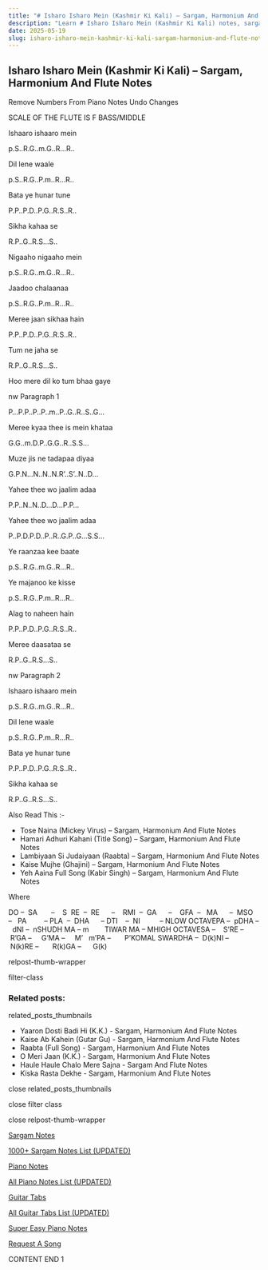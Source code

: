 ```yaml
---
title: "# Isharo Isharo Mein (Kashmir Ki Kali) – Sargam, Harmonium And Flute Notes"
description: "Learn # Isharo Isharo Mein (Kashmir Ki Kali) notes, sargam, harmonium notations and flute notes. Easy step-by-step tutorial for beginners."
date: 2025-05-19
slug: isharo-isharo-mein-kashmir-ki-kali-sargam-harmonium-and-flute-notes
---
```


## Isharo Isharo Mein (Kashmir Ki Kali) – Sargam, Harmonium And Flute Notes

Remove Numbers From Piano Notes
Undo Changes

SCALE OF THE FLUTE IS F BASS/MIDDLE

Ishaaro ishaaro mein

p.S..R.G..m.G..R…R..

Dil lene waale

p.S..R.G..P.m..R…R..

Bata ye hunar tune

P.P..P.D..P.G..R.S..R..

Sikha kahaa se

R.P..G..R.S…S..

Nigaaho nigaaho mein

p.S..R.G..m.G..R…R..

Jaadoo chalaanaa

p.S..R.G..P.m..R…R..

Meree jaan sikhaa hain

P.P..P.D..P.G..R.S..R..

Tum ne jaha se

R.P..G..R.S…S..

Hoo mere dil ko tum bhaa gaye

nw Paragraph 1

P…P.P..P..P..m..P..G..R..S..G…

Meree kyaa thee is mein khataa

G.G..m.D.P..G.G..R..S.S…

Muze jis ne tadapaa diyaa

G.P.N…N..N..N.R’..S’..N..D…

Yahee thee wo jaalim adaa

P.P..N..N..D…D…P.P…

Yahee thee wo jaalim adaa

P..P.D.P.D..P..R..G.P..G…S.S…

Ye raanzaa kee baate

p.S..R.G..m.G..R…R..

Ye majanoo ke kisse

p.S..R.G..P.m..R…R..

Alag to naheen hain

P.P..P.D..P.G..R.S..R..

Meree daasataa se

R.P..G..R.S…S..

nw Paragraph 2

Ishaaro ishaaro mein

p.S..R.G..m.G..R…R..

Dil lene waale

p.S..R.G..P.m..R…R..

Bata ye hunar tune

P.P..P.D..P.G..R.S..R..

Sikha kahaa se

R.P..G..R.S…S..

Also Read This :-

* Tose Naina (Mickey Virus) – Sargam, Harmonium And Flute Notes
* Hamari Adhuri Kahani (Title Song) – Sargam, Harmonium And Flute Notes
* Lambiyaan Si Judaiyaan (Raabta) – Sargam, Harmonium And Flute Notes
* Kaise Mujhe (Ghajini) – Sargam, Harmonium And Flute Notes
* Yeh Aaina Full Song (Kabir Singh) – Sargam, Harmonium And Flute Notes

Where

DO –  SA       –    S  RE  –  RE      –    RMI  –  GA      –    GFA  –   MA      –  MSO  –   PA         – PLA  –  DHA      – DTI    –  NI          – NLOW OCTAVEPA –  pDHA –  dNI –  nSHUDH MA – m        TIWAR MA – MHIGH OCTAVESA –    S’RE –     R’GA –     G’MA –     M’   m’PA –       P’KOMAL SWARDHA –  D(k)NI –       N(k)RE –       R(k)GA –      G(k)

relpost-thumb-wrapper

filter-class

### Related posts:

related_posts_thumbnails

* Yaaron Dosti Badi Hi (K.K.) - Sargam, Harmonium And Flute Notes
* Kaise Ab Kahein (Gutar Gu) - Sargam, Harmonium And Flute Notes
* Raabta (Full Song) - Sargam, Harmonium And Flute Notes
* O Meri Jaan (K.K.) - Sargam, Harmonium And Flute Notes
* Haule Haule Chalo Mere Sajna - Sargam And Flute Notes
* Kiska Rasta Dekhe - Sargam, Harmonium And Flute Notes

close related_posts_thumbnails

close filter class

close relpost-thumb-wrapper

[Sargam Notes](https://www.notationsworld.com/sargam-notes.html)

[1000+ Sargam Notes List (UPDATED)](https://www.notationsworld.com/all-songs-list-sargam-notes.html)

[Piano Notes](https://www.notationsworld.com/piano-notes.html)

[All Piano Notes List (UPDATED)](https://www.notationsworld.com/all-songs-list-piano-notes.html)

[Guitar Tabs](https://www.notationsworld.com/guitar-tabs.html)

[All Guitar Tabs List (UPDATED)](https://www.notationsworld.com/all-songs-list-guitar-tabs.html)

[Super Easy Piano Notes](https://studywall.in/)

[Request A Song](https://www.notationsworld.com/request-a-song.html)

CONTENT END 1

